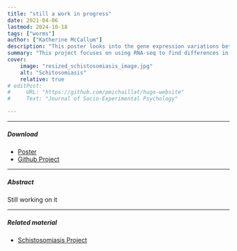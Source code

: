 ```yaml
---
title: "still a work in progress" 
date: 2021-04-06
lastmod: 2024-10-18
tags: ["worms"]
author: ["Katherine McCallum"]
description: "This poster looks into the gene expression variations between liver and intestinal parasitic worms. The goal is to determine if current research is reliable even though it is done on liver worms." 
summary: "This project focuses on using RNA-seq to find differences in gene expressions of liver and intestinal parasitic worms in mice." 
cover:
    image: "resized_schistosomiasis_image.jpg"
    alt: "Schitosomiasis"
    relative: true
# editPost:
#     URL: "https://github.com/pmichaillat/hugo-website"
#     Text: "Journal of Socio-Experimental Psychology"

---
```


---

##### Download
+ [Poster](paper3.pdf)
+ [Github Project](https://github.com/Mccallke0364/Bioinformatics-UWEC-Coursework-Liver-RNA-Seq)

---

##### Abstract

Still working on it

---
<!-- 
##### Citation

Schreiber-Ziegler, Hilda, and Moritz-Maria von Igelfeld. 2021. "Your Inner Hedgehog." *Journal of Socio-Experimental Psychology* 131 (2): 1299–1302.

```BibTeX
@article{SZI21,
author = {Hilda Schreiber-Ziegler and Moritz-Maria von Igelfeld},
year = {2021},
title ={Your Inner Hedgehog},
journal = {Journal of Socio-Experimental Psychology},
volume = {131},
number = {2},
pages = {1299--1302}}
```

--- -->

##### Related material

+ [Schistosomiasis Project](projects/Schistosomiasis/)
<!-- + [Nontechnical summary](https://www.alexandermccallsmith.com/book/your-inner-hedgehog) -->
